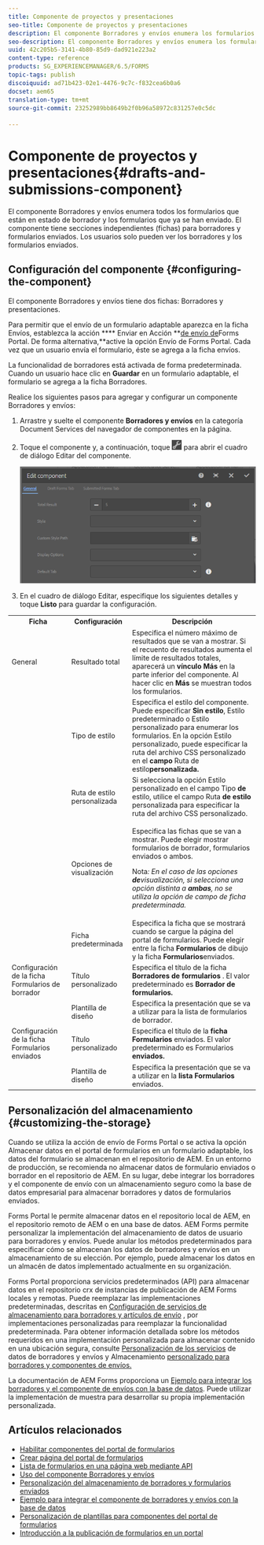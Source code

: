 ```yaml
---
title: Componente de proyectos y presentaciones
seo-title: Componente de proyectos y presentaciones
description: El componente Borradores y envíos enumera los formularios que están en estado borrador y que ya se han enviado. Puede personalizar el aspecto y el estilo del componente.
seo-description: El componente Borradores y envíos enumera los formularios que están en estado borrador y que ya se han enviado. Puede personalizar el aspecto y el estilo del componente.
uuid: 42c205b5-3141-4b80-85d9-dad921e223a2
content-type: reference
products: SG_EXPERIENCEMANAGER/6.5/FORMS
topic-tags: publish
discoiquuid: ad71b423-02e1-4476-9c7c-f832cea6b0a6
docset: aem65
translation-type: tm+mt
source-git-commit: 23252989bb8649b2f0b96a58972c831257e0c5dc

---
```



# Componente de proyectos y presentaciones{#drafts-and-submissions-component}

El componente Borradores y envíos enumera todos los formularios que están en estado de borrador y los formularios que ya se han enviado. El componente tiene secciones independientes (fichas) para borradores y formularios enviados. Los usuarios solo pueden ver los borradores y los formularios enviados.

## Configuración del componente {#configuring-the-component}

El componente Borradores y envíos tiene dos fichas: Borradores y presentaciones.

Para permitir que el envío de un formulario adaptable aparezca en la ficha Envíos, establezca la acción **** Enviar en Acción **[de envío de](../../forms/using/configuring-submit-actions.md)Forms Portal. De forma alternativa,**active la opción Envío de Forms Portal. Cada vez que un usuario envía el formulario, éste se agrega a la ficha envíos.

La funcionalidad de borradores está activada de forma predeterminada. Cuando un usuario hace clic en **Guardar** en un formulario adaptable, el formulario se agrega a la ficha Borradores.

Realice los siguientes pasos para agregar y configurar un componente Borradores y envíos:

1. Arrastre y suelte el componente **Borradores y envíos** en la categoría Document Services del navegador de componentes en la página.
1. Toque el componente y, a continuación, toque ![settings_icon](assets/settings_icon.png) para abrir el cuadro de diálogo Editar del componente.

   ![Componente Borradores y envío](assets/drafts-submissions-edit.png)

1. En el cuadro de diálogo Editar, especifique los siguientes detalles y toque **Listo** para guardar la configuración.

<table>
 <tbody>
  <tr>
   <th>Ficha</th>
   <th>Configuración</th>
   <th>Descripción</th>
  </tr>
  <tr>
   <td>General</td>
   <td>Resultado total</td>
   <td>Especifica el número máximo de resultados que se van a mostrar. Si el recuento de resultados aumenta el límite de resultados totales, aparecerá un <strong>vínculo Más </strong>en la parte inferior del componente. Al hacer clic en <strong>Más </strong>se muestran todos los formularios. </td>
  </tr>
  <tr>
   <td> </td>
   <td>Tipo de estilo</td>
   <td>Especifica el estilo del componente. Puede especificar <strong>Sin estilo</strong>, Estilo <strong></strong>predeterminado o Estilo <strong></strong> personalizado para enumerar los formularios. En la opción Estilo personalizado, puede especificar la ruta del archivo CSS personalizado en el <strong>campo </strong>Ruta de estilo<strong>personalizada.</strong></td>
  </tr>
  <tr>
   <td> </td>
   <td>Ruta de estilo personalizada</td>
   <td>Si selecciona la opción Estilo <strong></strong> personalizado en el campo Tipo <strong>de</strong> estilo, utilice el campo Ruta <strong>de estilo</strong> personalizada para especificar la ruta del archivo CSS personalizado. </td>
  </tr>
  <tr>
   <td> </td>
   <td>Opciones de visualización</td>
   <td><p>Especifica las fichas que se van a mostrar. Puede elegir mostrar formularios de borrador, formularios enviados o ambos. </p> <p><strong></strong> Nota<em>: En el caso de las opciones <strong>de</strong>visualización, si selecciona una opción distinta a <strong>ambas</strong>, no se utiliza la opción de campo de ficha <strong></strong> predeterminada.</em></p> </td>
  </tr>
  <tr>
   <td> </td>
   <td>Ficha predeterminada</td>
   <td>Especifica la ficha que se mostrará cuando se cargue la página del portal de formularios. Puede elegir entre la ficha <strong>Formularios</strong> de dibujo y la ficha <strong>Formularios</strong>enviados.</td>
  </tr>
  <tr>
   <td>Configuración de la ficha Formularios de borrador</td>
   <td>Título personalizado</td>
   <td>Especifica el título de la ficha <strong>Borradores de formularios</strong> . El valor predeterminado es <strong>Borrador de formularios.</strong></td>
  </tr>
  <tr>
   <td> </td>
   <td>Plantilla de diseño</td>
   <td>Especifica la presentación que se va a utilizar para la lista de formularios de borrador.</td>
  </tr>
  <tr>
   <td>Configuración de la ficha Formularios enviados</td>
   <td>Título personalizado </td>
   <td>Especifica el título de la <strong>ficha Formularios </strong>enviados. El valor predeterminado es Formularios <strong>enviados.</strong></td>
  </tr>
  <tr>
   <td> </td>
   <td>Plantilla de diseño</td>
   <td>Especifica la presentación que se va a utilizar en la<strong> lista Formularios </strong>enviados. </td>
  </tr>
 </tbody>
</table>

## Personalización del almacenamiento {#customizing-the-storage}

Cuando se utiliza la acción de envío de Forms Portal o se activa la opción Almacenar datos en el portal de formularios en un formulario adaptable, los datos del formulario se almacenan en el repositorio de AEM. En un entorno de producción, se recomienda no almacenar datos de formulario enviados o borrador en el repositorio de AEM. En su lugar, debe integrar los borradores y el componente de envío con un almacenamiento seguro como la base de datos empresarial para almacenar borradores y datos de formularios enviados.

Forms Portal le permite almacenar datos en el repositorio local de AEM, en el repositorio remoto de AEM o en una base de datos. AEM Forms permite personalizar la implementación del almacenamiento de datos de usuario para borradores y envíos. Puede anular los métodos predeterminados para especificar cómo se almacenan los datos de borradores y envíos en un almacenamiento de su elección. Por ejemplo, puede almacenar los datos en un almacén de datos implementado actualmente en su organización.

Forms Portal proporciona servicios predeterminados (API) para almacenar datos en el repositorio crx de instancias de publicación de AEM Forms locales y remotas. Puede reemplazar las implementaciones predeterminadas, descritas en [Configuración de servicios de almacenamiento para borradores y artículos de envío](/help/forms/using/configuring-draft-submission-storage.md) , por implementaciones personalizadas para reemplazar la funcionalidad predeterminada. Para obtener información detallada sobre los métodos requeridos en una implementación personalizada para almacenar contenido en una ubicación segura, consulte [Personalización de los servicios](/help/forms/using/custom-draft-submission-data-services.md) de datos de borradores y envíos y Almacenamiento [personalizado para borradores y componentes de envíos.](/help/forms/using/adding-custom-storage-provider-forms.md)

La documentación de AEM Forms proporciona un [Ejemplo para integrar los borradores y el componente de envíos con la base de datos](integrate-draft-submission-database.md). Puede utilizar la implementación de muestra para desarrollar su propia implementación personalizada.

## Artículos relacionados

* [Habilitar componentes del portal de formularios](/help/forms/using/enabling-forms-portal-components.md)
* [Crear página del portal de formularios](/help/forms/using/creating-form-portal-page.md)
* [Lista de formularios en una página web mediante API](/help/forms/using/listing-forms-webpage-using-apis.md)
* [Uso del componente Borradores y envíos](/help/forms/using/draft-submission-component.md)
* [Personalización del almacenamiento de borradores y formularios enviados](/help/forms/using/draft-submission-component.md)
* [Ejemplo para integrar el componente de borradores y envíos con la base de datos](/help/forms/using/integrate-draft-submission-database.md)
* [Personalización de plantillas para componentes del portal de formularios](/help/forms/using/customizing-templates-forms-portal-components.md)
* [Introducción a la publicación de formularios en un portal](/help/forms/using/introduction-publishing-forms.md)
